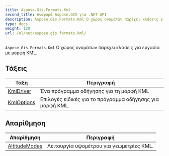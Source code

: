 ```yaml
---
title: Aspose.Gis.Formats.Kml
second_title: Αναφορά Aspose.GIS για .NET API
description: Aspose.Gis.Formats.Kml Ο χώρος ονομάτων παρέχει κλάσεις για εργασία με μορφή KML.
type: docs
weight: 120
url: /el/net/aspose.gis.formats.kml/
---
```

`Aspose.Gis.Formats.Kml` Ο χώρος ονομάτων παρέχει κλάσεις για εργασία με μορφή KML.

## Τάξεις

| Τάξη | Περιγραφή |
| --- | --- |
| [KmlDriver](./kmldriver/) | Ένα πρόγραμμα οδήγησης για τη μορφή KML |
| [KmlOptions](./kmloptions/) | Επιλογές ειδικές για το πρόγραμμα οδήγησης για μορφή KML. |
## Απαρίθμηση

| Απαρίθμηση | Περιγραφή |
| --- | --- |
| [AltitudeModes](./altitudemodes/) | Λειτουργία υψομέτρου για γεωμετρίες KML. |



